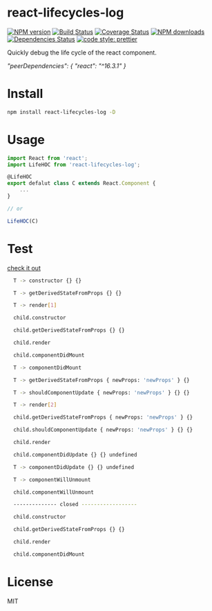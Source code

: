 # react-lifecycles-log
[![NPM version](https://img.shields.io/npm/v/react-lifecycles-log.svg?style=flat)](https://npmjs.org/package/react-lifecycles-log)
[![Build Status](https://travis-ci.org/tolerance-go/react-lifecycles-log.svg?branch=master)](https://travis-ci.org/tolerance-go/react-lifecycles-log)
[![Coverage Status](https://coveralls.io/repos/github/tolerance-go/react-lifecycles-log/badge.svg?branch=master)](https://coveralls.io/github/tolerance-go/react-lifecycles-log?branch=master)
[![NPM downloads](http://img.shields.io/npm/dm/react-lifecycles-log.svg?style=flat)](https://npmjs.org/package/react-lifecycles-log)
[![Dependencies Status](https://david-dm.org/tolerance-go/react-lifecycles-log/status.svg)](https://david-dm.org/tolerance-go/react-lifecycles-log)
[![code style: prettier](https://img.shields.io/badge/code_style-prettier-ff69b4.svg)](https://github.com/prettier/prettier)

Quickly debug the life cycle of the react component. 

*"peerDependencies": { "react": "^16.3.1" }*

# Install
```zsh
npm install react-lifecycles-log -D
```

# Usage
```js
import React from 'react';
import LifeHOC from 'react-lifecycles-log';

@LifeHOC
export defalut class C extends React.Component {
    ...
}

// or

LifeHOC(C)
```

# Test
[check it out](https://github.com/tolerance-go/react-lifecycles-log/blob/master/__test__/index.test.js)

```bash
  T -> constructor {} {}

  T -> getDerivedStateFromProps {} {}

  T -> render[1]

  child.constructor

  child.getDerivedStateFromProps {} {}

  child.render

  child.componentDidMount

  T -> componentDidMount

  T -> getDerivedStateFromProps { newProps: 'newProps' } {}

  T -> shouldComponentUpdate { newProps: 'newProps' } {} {}

  T -> render[2]

  child.getDerivedStateFromProps { newProps: 'newProps' } {}

  child.shouldComponentUpdate { newProps: 'newProps' } {} {}

  child.render

  child.componentDidUpdate {} {} undefined

  T -> componentDidUpdate {} {} undefined

  T -> componentWillUnmount

  child.componentWillUnmount

  -------------- closed ------------------

  child.constructor

  child.getDerivedStateFromProps {} {}

  child.render

  child.componentDidMount
```

# License
MIT

